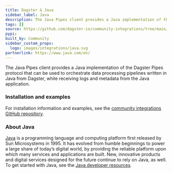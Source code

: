 ```yaml
---
title: Dagster & Java
sidebar_label: Java
description: The Java Pipes client provides a Java implementation of the Dagster Pipes protocol that can be used to orchestrate data processing pipelines written in Java from Dagster, while receiving logs and metadata from the Java application.
tags: []
source: https://github.com/dagster-io/community-integrations/tree/main/libraries/pipes/implementations/java
pypi:
built_by: Community
sidebar_custom_props:
  logo: images/integrations/java.svg
partnerlink: https://www.java.com/en/
---
```


The Java Pipes client provides a Java implementation of the Dagster Pipes protocol that can be used to orchestrate data processing pipelines written in Java from Dagster, while receiving logs and metadata from the Java application.

### Installation and examples

For installation information and examples, see the [community integrations GitHub repository](https://github.com/dagster-io/community-integrations/blob/main/libraries/pipes/implementations/java/README.md).

### About Java

[Java](https://www.java.com/en/) is a programming language and computing platform first released by Sun Microsystems in 1995. It has evolved from humble beginnings to power a large share of today’s digital world, by providing the reliable platform upon which many services and applications are built. New, innovative products and digital services designed for the future continue to rely on Java, as well. To get started with Java, see the [Java developer resources](https://dev.java/).
